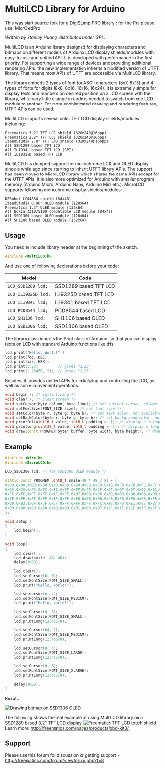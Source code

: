 MultiLCD Library for Arduino
============================

This was start source fork for a DigiStump PRO library : for the Pro please use: MicrOledPro

_Written by Stanley Huang, distributed under GPL._

MultiLCD is an Arduino library designed for displaying characters and bitmaps on different models of Arduino LCD display shields/modules with easy-to-use and unified API. It is developed with performance in the first priority. For supporting a wide range of devices and providing additional rendering APIs, the new implementation inherits a modified version of UTFT library. That means most APIs of UTFT are accessible via MultiLCD library.

The library embeds 2 types of font for ASCII characters (5x7, 8x16) and 4 types of fonts for digits (8x8, 8x16, 16x16, 16x24). It is extremely simple for display texts and numbers on desired position on a LCD screen with the library, while very little change in code is needed to switch from one LCD module to another. For more sophisticated drawing and rendering features, UTFT APIs can be used.

MultiLCD supports several color TFT LCD display shields/modules including:

    Freematics 3.2" TFT LCD shield (320x240@16bpp)
    Freematics 2.2" TFT LCD shield (320x240@16bpp)
    IteadStudio 2.8" TFT LCD shield (320x240@16bpp)
    All SSD1289 based TFT LCD
    All ILI9341 based TFT LCD (SPI)
    All ILI9325D based TFT LCD

MultiLCD has dumped support for monochrome LCD and OLED display since a while ago since starting to inherit UTFT library APIs. The support has been moved to MicroLCD library which shares the same APIs except for the UTFT APIs. It is also more optimized for Arduino with smaller program memory (Arduino Micro, Arduino Nano, Arduino Mini etc.). MicroLCD supports following monochrome display shields/modules:

    DFRobot LCD4884 shield (84x48)
    IteadStudio 0.96" OLED module (128x64)
    Freematics 1.3" OLED module (132x64)
    All Nokia 3310/5100 compatible LCD module (84x48)
    All SSD1306 based OLED module (128x64)
    All SH1106 based OLED module (132x64)

Usage
-----

You need to include library header at the beginning of the sketch.

```C++
#include <MultiLCD.h>
```

And use one of following declarations before your code:

Model                   | Code
----------------------- | ------------------------
```LCD_SSD1289 lcd;```  | SSD1289 based TFT LCD
```LCD_ILI9325D lcd;``` | ILI9325D based TFT LCD
```LCD_ILI9341 lcd;```  | ILI9341 based TFT LCD
```LCD_PCD8544 lcd;```  | PCD8544 based LCD
```LCD_SH1106 lcd;```   | SH1106 based OLED
```LCD_SSD1306 lcd;```  | SSD1306 based OLED

The library class inherits the Print class of Arduino, so that you can display texts on LCD with standard Arduino functions like this:

```C++
lcd.print("Hello, World!";)
lcd.print(foo, DEC);
lcd.print(bar, HEX);
lcd.print(1.23)         // gives "1.23" 
lcd.print(1.23456, 2);  // gives "1.23" 
```

Besides, it provides unified APIs for initializing and controlling the LCD, as well as some convenient operations.

```C++
void begin(); /* initializing */
void clear(); /* clear screen */
void setCursor(byte column, byte line); /* set current cursor, column is in pixel */
void setFontSize(FONT_SIZE size); /* set font size */
void setColor(byte r, byte g, byte b); /* set text color, not available in MicroLCD */
void setBackColor(byte r, byte g, byte b); /* set background color, not available in MicroLCD */
void printInt(uint16_t value, int8_t padding = -1); /* display a integer number */
void printLong(uint32_t value, int8_t padding = -1); /* display a long number */
void draw(const PROGMEM byte* buffer, byte width, byte height); /* draw monochrome bitmap */
```

Example
-------

```C++
#include <Wire.h>
#include <MicroLCD.h>

LCD_SSD1306 lcd; /* for SSD1306 OLED module */

static const PROGMEM uint8_t smile[48 * 48 / 8] = {
0x00,0x00,0x00,0x00,0x00,0x00,0x80,0xC0,0xE0,0xF0,0xF8,0xF8,0xFC,0xFC,0xFE,0xFE,0x7E,0x7F,0x7F,0x3F,0x3F,0x3F,0x3F,0x3F,0x3F,0x3F,0x3F,0x3F,0x3F,0x7F,0x7F,0x7E,0xFE,0xFE,0xFC,0xFC,0xF8,0xF8,0xF0,0xE0,0xC0,0x80,0x00,0x00,0x00,0x00,0x00,0x00,
0x00,0xC0,0xF0,0xFC,0xFE,0xFF,0xFF,0xFF,0x3F,0x1F,0x0F,0x07,0x03,0x01,0x00,0x80,0x80,0x80,0x80,0x80,0x80,0x00,0x00,0x00,0x00,0x00,0x00,0x80,0x80,0x80,0x80,0x80,0x80,0x00,0x01,0x03,0x07,0x0F,0x1F,0x3F,0xFF,0xFF,0xFF,0xFE,0xFC,0xF0,0xC0,0x00,
0xFE,0xFF,0xFF,0xFF,0xFF,0xFF,0x07,0x00,0x00,0x00,0x00,0x00,0x00,0x00,0x06,0x1F,0x1F,0x1F,0x3F,0x1F,0x1F,0x02,0x00,0x00,0x00,0x00,0x06,0x1F,0x1F,0x1F,0x3F,0x1F,0x1F,0x02,0x00,0x00,0x00,0x00,0x00,0x00,0x00,0x07,0xFF,0xFF,0xFF,0xFF,0xFF,0xFE,
0x7F,0xFF,0xFF,0xFF,0xFF,0xFF,0xE0,0x00,0x00,0x30,0xF8,0xF8,0xF8,0xF8,0xE0,0xC0,0x80,0x00,0x00,0x00,0x00,0x00,0x00,0x00,0x00,0x00,0x00,0x00,0x00,0x00,0x00,0x80,0xC0,0xE0,0xF8,0xF8,0xFC,0xF8,0x30,0x00,0x00,0xE0,0xFF,0xFF,0xFF,0xFF,0xFF,0x7F,
0x00,0x03,0x0F,0x3F,0x7F,0xFF,0xFF,0xFF,0xFC,0xF8,0xF0,0xE1,0xC7,0x87,0x0F,0x1F,0x3F,0x3F,0x3E,0x7E,0x7C,0x7C,0x7C,0x78,0x78,0x7C,0x7C,0x7C,0x7E,0x3E,0x3F,0x3F,0x1F,0x0F,0x87,0xC7,0xE1,0xF0,0xF8,0xFC,0xFF,0xFF,0xFF,0x7F,0x3F,0x0F,0x03,0x00,
0x00,0x00,0x00,0x00,0x00,0x00,0x01,0x03,0x07,0x0F,0x1F,0x1F,0x3F,0x3F,0x7F,0x7F,0x7E,0xFE,0xFE,0xFC,0xFC,0xFC,0xFC,0xFC,0xFC,0xFC,0xFC,0xFC,0xFC,0xFE,0xFE,0x7E,0x7F,0x7F,0x3F,0x3F,0x1F,0x1F,0x0F,0x07,0x03,0x01,0x00,0x00,0x00,0x00,0x00,0x00,
};

void setup()
{
    lcd.begin();
}

void loop()
{
    lcd.clear();
    lcd.draw(smile, 48, 48);
    delay(2000);

    lcd.clear();
    lcd.setCursor(0, 0);
    lcd.setFontSize(FONT_SIZE_SMALL);
    lcd.print("Hello, world!");

    lcd.setCursor(0, 1);
    lcd.setFontSize(FONT_SIZE_MEDIUM);
    lcd.print("Hello, world!");

    lcd.setCursor(0, 3);
    lcd.setFontSize(FONT_SIZE_SMALL);
    lcd.printLong(12345678);

    lcd.setCursor(64, 3);
    lcd.setFontSize(FONT_SIZE_MEDIUM);
    lcd.printLong(12345678);

    lcd.setCursor(0, 4);
    lcd.setFontSize(FONT_SIZE_LARGE);
    lcd.printLong(12345678);

    lcd.setCursor(0, 6);
    lcd.setFontSize(FONT_SIZE_XLARGE);
    lcd.printLong(12345678);

    delay(3000);
}
```

Result:

![Drawing bitmap on SSD1306 OLED](http://arduinodev.com/wp-content/uploads/2013/05/oled_smile-300x247.jpg)

The following shows the real example of using MultiLCD library on a SSD1289 based 3.2" TFT LCD display.
![Freematics TFT LCD touch shield](http://freematics.com/pages/wp-content/uploads/2014/06/DSC04120.jpg)
Learn more: http://freematics.com/pages/products/obd-kit3/

Support
-------
Please use this forum for discussion or getting support - http://freematics.com/forum/viewforum.php?f=8
